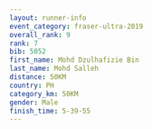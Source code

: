 ```yaml
---
layout: runner-info 
event_category: fraser-ultra-2019 
overall_rank: 9
rank: 7
bib: 5052
first_name: Mohd Dzulhafizie Bin
last_name: Mohd Salleh
distance: 50KM
country: PH
category_km: 50KM
gender: Male
finish_time: 5-39-55
---
```

